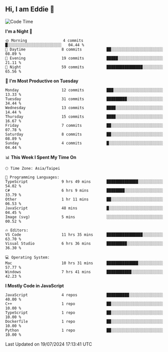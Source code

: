 ## Hi, I am Eddie 👋

<!--START_SECTION:waka-->
![Code Time](http://img.shields.io/badge/Code%20Time-215%20hrs%2019%20mins-blue)

**I'm a Night 🦉** 

```text
🌞 Morning                4 commits           █░░░░░░░░░░░░░░░░░░░░░░░░   04.44 % 
🌆 Daytime                8 commits           ██░░░░░░░░░░░░░░░░░░░░░░░   08.89 % 
🌃 Evening                19 commits          █████░░░░░░░░░░░░░░░░░░░░   21.11 % 
🌙 Night                  59 commits          ████████████████░░░░░░░░░   65.56 % 
```
📅 **I'm Most Productive on Tuesday** 

```text
Monday                   12 commits          ███░░░░░░░░░░░░░░░░░░░░░░   13.33 % 
Tuesday                  31 commits          █████████░░░░░░░░░░░░░░░░   34.44 % 
Wednesday                13 commits          ████░░░░░░░░░░░░░░░░░░░░░   14.44 % 
Thursday                 15 commits          ████░░░░░░░░░░░░░░░░░░░░░   16.67 % 
Friday                   7 commits           ██░░░░░░░░░░░░░░░░░░░░░░░   07.78 % 
Saturday                 8 commits           ██░░░░░░░░░░░░░░░░░░░░░░░   08.89 % 
Sunday                   4 commits           █░░░░░░░░░░░░░░░░░░░░░░░░   04.44 % 
```


📊 **This Week I Spent My Time On** 

```text
🕑︎ Time Zone: Asia/Taipei

💬 Programming Languages: 
TypeScript               9 hrs 49 mins       ██████████████░░░░░░░░░░░   54.02 % 
C#                       6 hrs 9 mins        ████████░░░░░░░░░░░░░░░░░   33.79 % 
Other                    1 hr 11 mins        ██░░░░░░░░░░░░░░░░░░░░░░░   06.53 % 
JavaScript               48 mins             █░░░░░░░░░░░░░░░░░░░░░░░░   04.45 % 
Image (svg)              5 mins              ░░░░░░░░░░░░░░░░░░░░░░░░░   00.52 % 

🔥 Editors: 
VS Code                  11 hrs 35 mins      ████████████████░░░░░░░░░   63.70 % 
Visual Studio            6 hrs 36 mins       █████████░░░░░░░░░░░░░░░░   36.30 % 

💻 Operating System: 
Mac                      10 hrs 31 mins      ██████████████░░░░░░░░░░░   57.77 % 
Windows                  7 hrs 41 mins       ███████████░░░░░░░░░░░░░░   42.23 % 
```

**I Mostly Code in JavaScript** 

```text
JavaScript               4 repos             ██████████░░░░░░░░░░░░░░░   40.00 % 
C++                      1 repo              ██░░░░░░░░░░░░░░░░░░░░░░░   10.00 % 
TypeScript               1 repo              ██░░░░░░░░░░░░░░░░░░░░░░░   10.00 % 
Dockerfile               1 repo              ██░░░░░░░░░░░░░░░░░░░░░░░   10.00 % 
Python                   1 repo              ██░░░░░░░░░░░░░░░░░░░░░░░   10.00 % 
```




 Last Updated on 19/07/2024 17:13:41 UTC
<!--END_SECTION:waka-->
